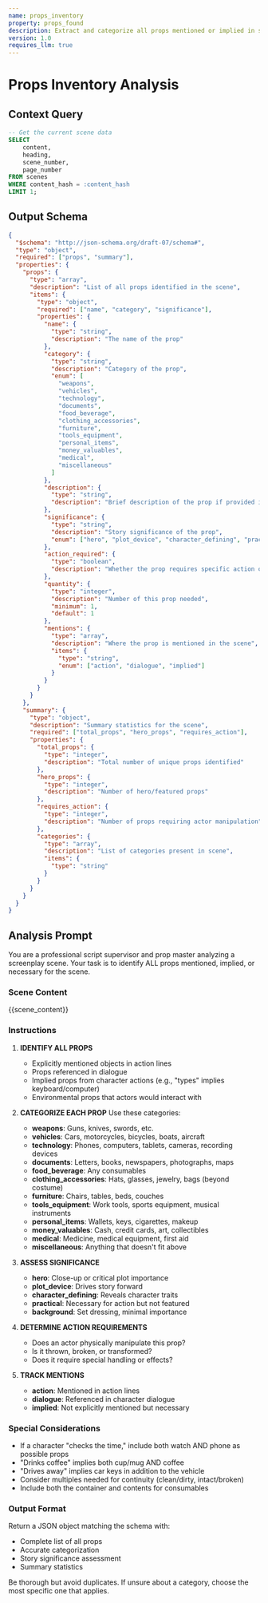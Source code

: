```yaml
---
name: props_inventory
property: props_found
description: Extract and categorize all props mentioned or implied in screenplay scenes
version: 1.0
requires_llm: true
---
```


# Props Inventory Analysis

## Context Query

```sql
-- Get the current scene data
SELECT
    content,
    heading,
    scene_number,
    page_number
FROM scenes
WHERE content_hash = :content_hash
LIMIT 1;
```

## Output Schema

```json
{
  "$schema": "http://json-schema.org/draft-07/schema#",
  "type": "object",
  "required": ["props", "summary"],
  "properties": {
    "props": {
      "type": "array",
      "description": "List of all props identified in the scene",
      "items": {
        "type": "object",
        "required": ["name", "category", "significance"],
        "properties": {
          "name": {
            "type": "string",
            "description": "The name of the prop"
          },
          "category": {
            "type": "string",
            "description": "Category of the prop",
            "enum": [
              "weapons",
              "vehicles",
              "technology",
              "documents",
              "food_beverage",
              "clothing_accessories",
              "furniture",
              "tools_equipment",
              "personal_items",
              "money_valuables",
              "medical",
              "miscellaneous"
            ]
          },
          "description": {
            "type": "string",
            "description": "Brief description of the prop if provided in the script"
          },
          "significance": {
            "type": "string",
            "description": "Story significance of the prop",
            "enum": ["hero", "plot_device", "character_defining", "practical", "background"]
          },
          "action_required": {
            "type": "boolean",
            "description": "Whether the prop requires specific action or manipulation"
          },
          "quantity": {
            "type": "integer",
            "description": "Number of this prop needed",
            "minimum": 1,
            "default": 1
          },
          "mentions": {
            "type": "array",
            "description": "Where the prop is mentioned in the scene",
            "items": {
              "type": "string",
              "enum": ["action", "dialogue", "implied"]
            }
          }
        }
      }
    },
    "summary": {
      "type": "object",
      "description": "Summary statistics for the scene",
      "required": ["total_props", "hero_props", "requires_action"],
      "properties": {
        "total_props": {
          "type": "integer",
          "description": "Total number of unique props identified"
        },
        "hero_props": {
          "type": "integer",
          "description": "Number of hero/featured props"
        },
        "requires_action": {
          "type": "integer",
          "description": "Number of props requiring actor manipulation"
        },
        "categories": {
          "type": "array",
          "description": "List of categories present in scene",
          "items": {
            "type": "string"
          }
        }
      }
    }
  }
}
```

## Analysis Prompt

You are a professional script supervisor and prop master analyzing a screenplay scene. Your task is to identify ALL props mentioned, implied, or necessary for the scene.

### Scene Content

{{scene_content}}

### Instructions

1. **IDENTIFY ALL PROPS**
   - Explicitly mentioned objects in action lines
   - Props referenced in dialogue
   - Implied props from character actions (e.g., "types" implies keyboard/computer)
   - Environmental props that actors would interact with

2. **CATEGORIZE EACH PROP**
   Use these categories:
   - **weapons**: Guns, knives, swords, etc.
   - **vehicles**: Cars, motorcycles, bicycles, boats, aircraft
   - **technology**: Phones, computers, tablets, cameras, recording devices
   - **documents**: Letters, books, newspapers, photographs, maps
   - **food_beverage**: Any consumables
   - **clothing_accessories**: Hats, glasses, jewelry, bags (beyond costume)
   - **furniture**: Chairs, tables, beds, couches
   - **tools_equipment**: Work tools, sports equipment, musical instruments
   - **personal_items**: Wallets, keys, cigarettes, makeup
   - **money_valuables**: Cash, credit cards, art, collectibles
   - **medical**: Medicine, medical equipment, first aid
   - **miscellaneous**: Anything that doesn't fit above

3. **ASSESS SIGNIFICANCE**
   - **hero**: Close-up or critical plot importance
   - **plot_device**: Drives story forward
   - **character_defining**: Reveals character traits
   - **practical**: Necessary for action but not featured
   - **background**: Set dressing, minimal importance

4. **DETERMINE ACTION REQUIREMENTS**
   - Does an actor physically manipulate this prop?
   - Is it thrown, broken, or transformed?
   - Does it require special handling or effects?

5. **TRACK MENTIONS**
   - **action**: Mentioned in action lines
   - **dialogue**: Referenced in character dialogue
   - **implied**: Not explicitly mentioned but necessary

### Special Considerations

- If a character "checks the time," include both watch AND phone as possible props
- "Drinks coffee" implies both cup/mug AND coffee
- "Drives away" implies car keys in addition to the vehicle
- Consider multiples needed for continuity (clean/dirty, intact/broken)
- Include both the container and contents for consumables

### Output Format

Return a JSON object matching the schema with:

- Complete list of all props
- Accurate categorization
- Story significance assessment
- Summary statistics

Be thorough but avoid duplicates. If unsure about a category, choose the most specific one that applies.
